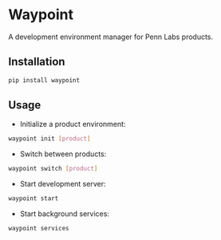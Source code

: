 # Waypoint

A development environment manager for Penn Labs products.

## Installation

```bash
pip install waypoint
```

## Usage

- Initialize a product environment:
```bash
waypoint init [product]
```

- Switch between products:
```bash
waypoint switch [product]
```

- Start development server:
```bash
waypoint start
```

- Start background services:
```bash
waypoint services
```
